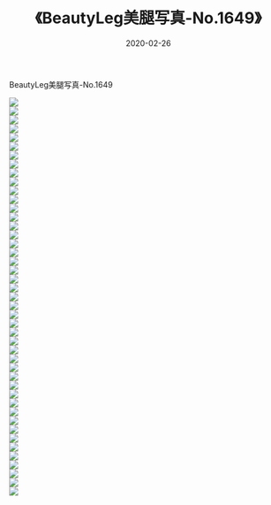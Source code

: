 ﻿---
layout: post
title:  《BeautyLeg美腿写真-No.1649》
date:   2020-02-26
img: http://img.660000.xyz/Sharelink/网络美图/2020/BeautyLeg美腿写真-No.1649/000.jpg
categories: [美女, 清纯, 唯美]
---

BeautyLeg美腿写真-No.1649

  ![](http://img.660000.xyz/Sharelink/网络美图/2020/BeautyLeg美腿写真-No.1649/001.jpg) <br> ![](http://img.660000.xyz/Sharelink/网络美图/2020/BeautyLeg美腿写真-No.1649/002.jpg) <br> ![](http://img.660000.xyz/Sharelink/网络美图/2020/BeautyLeg美腿写真-No.1649/003.jpg) <br> ![](http://img.660000.xyz/Sharelink/网络美图/2020/BeautyLeg美腿写真-No.1649/004.jpg) <br> ![](http://img.660000.xyz/Sharelink/网络美图/2020/BeautyLeg美腿写真-No.1649/005.jpg) <br> ![](http://img.660000.xyz/Sharelink/网络美图/2020/BeautyLeg美腿写真-No.1649/006.jpg) <br> ![](http://img.660000.xyz/Sharelink/网络美图/2020/BeautyLeg美腿写真-No.1649/007.jpg) <br> ![](http://img.660000.xyz/Sharelink/网络美图/2020/BeautyLeg美腿写真-No.1649/008.jpg) <br> ![](http://img.660000.xyz/Sharelink/网络美图/2020/BeautyLeg美腿写真-No.1649/009.jpg) <br> ![](http://img.660000.xyz/Sharelink/网络美图/2020/BeautyLeg美腿写真-No.1649/010.jpg) <br> ![](http://img.660000.xyz/Sharelink/网络美图/2020/BeautyLeg美腿写真-No.1649/011.jpg) <br> ![](http://img.660000.xyz/Sharelink/网络美图/2020/BeautyLeg美腿写真-No.1649/012.jpg) <br> ![](http://img.660000.xyz/Sharelink/网络美图/2020/BeautyLeg美腿写真-No.1649/013.jpg) <br> ![](http://img.660000.xyz/Sharelink/网络美图/2020/BeautyLeg美腿写真-No.1649/014.jpg) <br> ![](http://img.660000.xyz/Sharelink/网络美图/2020/BeautyLeg美腿写真-No.1649/015.jpg) <br> ![](http://img.660000.xyz/Sharelink/网络美图/2020/BeautyLeg美腿写真-No.1649/016.jpg) <br> ![](http://img.660000.xyz/Sharelink/网络美图/2020/BeautyLeg美腿写真-No.1649/017.jpg) <br> ![](http://img.660000.xyz/Sharelink/网络美图/2020/BeautyLeg美腿写真-No.1649/018.jpg) <br> ![](http://img.660000.xyz/Sharelink/网络美图/2020/BeautyLeg美腿写真-No.1649/019.jpg) <br> ![](http://img.660000.xyz/Sharelink/网络美图/2020/BeautyLeg美腿写真-No.1649/020.jpg) <br> ![](http://img.660000.xyz/Sharelink/网络美图/2020/BeautyLeg美腿写真-No.1649/021.jpg) <br> ![](http://img.660000.xyz/Sharelink/网络美图/2020/BeautyLeg美腿写真-No.1649/022.jpg) <br> ![](http://img.660000.xyz/Sharelink/网络美图/2020/BeautyLeg美腿写真-No.1649/023.jpg) <br> ![](http://img.660000.xyz/Sharelink/网络美图/2020/BeautyLeg美腿写真-No.1649/024.jpg) <br> ![](http://img.660000.xyz/Sharelink/网络美图/2020/BeautyLeg美腿写真-No.1649/025.jpg) <br> ![](http://img.660000.xyz/Sharelink/网络美图/2020/BeautyLeg美腿写真-No.1649/026.jpg) <br> ![](http://img.660000.xyz/Sharelink/网络美图/2020/BeautyLeg美腿写真-No.1649/027.jpg) <br> ![](http://img.660000.xyz/Sharelink/网络美图/2020/BeautyLeg美腿写真-No.1649/028.jpg) <br> ![](http://img.660000.xyz/Sharelink/网络美图/2020/BeautyLeg美腿写真-No.1649/029.jpg) <br> ![](http://img.660000.xyz/Sharelink/网络美图/2020/BeautyLeg美腿写真-No.1649/030.jpg) <br> ![](http://img.660000.xyz/Sharelink/网络美图/2020/BeautyLeg美腿写真-No.1649/031.jpg) <br> ![](http://img.660000.xyz/Sharelink/网络美图/2020/BeautyLeg美腿写真-No.1649/032.jpg) <br> ![](http://img.660000.xyz/Sharelink/网络美图/2020/BeautyLeg美腿写真-No.1649/033.jpg) <br> ![](http://img.660000.xyz/Sharelink/网络美图/2020/BeautyLeg美腿写真-No.1649/034.jpg) <br> ![](http://img.660000.xyz/Sharelink/网络美图/2020/BeautyLeg美腿写真-No.1649/035.jpg) <br> ![](http://img.660000.xyz/Sharelink/网络美图/2020/BeautyLeg美腿写真-No.1649/036.jpg) <br> ![](http://img.660000.xyz/Sharelink/网络美图/2020/BeautyLeg美腿写真-No.1649/037.jpg) <br> ![](http://img.660000.xyz/Sharelink/网络美图/2020/BeautyLeg美腿写真-No.1649/038.jpg) <br> ![](http://img.660000.xyz/Sharelink/网络美图/2020/BeautyLeg美腿写真-No.1649/039.jpg) <br> ![](http://img.660000.xyz/Sharelink/网络美图/2020/BeautyLeg美腿写真-No.1649/040.jpg) <br> ![](http://img.660000.xyz/Sharelink/网络美图/2020/BeautyLeg美腿写真-No.1649/041.jpg) <br> ![](http://img.660000.xyz/Sharelink/网络美图/2020/BeautyLeg美腿写真-No.1649/042.jpg) <br> ![](http://img.660000.xyz/Sharelink/网络美图/2020/BeautyLeg美腿写真-No.1649/043.jpg) <br> ![](http://img.660000.xyz/Sharelink/网络美图/2020/BeautyLeg美腿写真-No.1649/044.jpg) <br> ![](http://img.660000.xyz/Sharelink/网络美图/2020/BeautyLeg美腿写真-No.1649/045.jpg) <br>